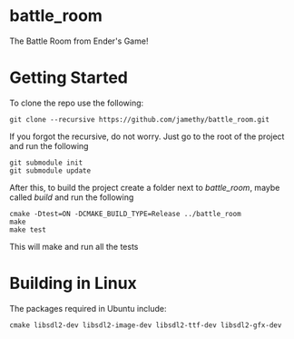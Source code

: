 # battle_room
The Battle Room from Ender's Game!

# Getting Started
To clone the repo use the following:

```shell
git clone --recursive https://github.com/jamethy/battle_room.git
```

If you forgot the recursive, do not worry. Just go to the root of the project and run the following

```shell
git submodule init
git submodule update
```

After this, to build the project create a folder next to _battle\_room_, maybe called _build_ and run the following
```shell
cmake -Dtest=ON -DCMAKE_BUILD_TYPE=Release ../battle_room
make
make test
```

This will make and run all the tests

# Building in Linux
The packages required in Ubuntu include:

```shell
cmake libsdl2-dev libsdl2-image-dev libsdl2-ttf-dev libsdl2-gfx-dev
```
